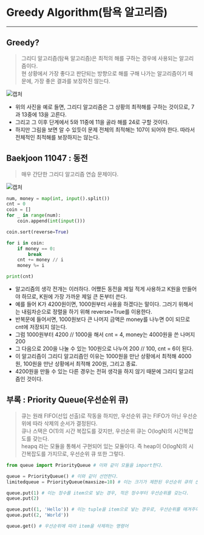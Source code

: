 # Greedy Algorithm(탐욕 알고리즘)
---
## Greedy?

> 그리디 알고리즘(탐욕 알고리즘)은 최적의 해를 구하는 경우에 사용되는 알고리즘이다.  
> 현 상황에서 가장 좋다고 판단되는 방향으로 해를 구해 나가는 알고리즘이기 때문에, 가장 좋은 결과를 보장하진 않는다.  

![캡처](https://user-images.githubusercontent.com/71700079/126977603-72b89c75-98b1-4a73-bd17-8b322aac05dc.PNG)  

- 위의 사진을 예로 들면, 그리디 알고리즘은 그 상황의 최적해를 구하는 것이므로, 7과 13중에 13을 고른다.  
- 그리고 그 이후 단계에서 5와 11중에 11을 골라 해를 24로 구할 것이다.  
- 하지만 그림을 보면 알 수 있듯이 문제 전체의 최적해는 107이 되어야 한다. 따라서 전체적인 최적해를 보장하지는 않는다.  

## Baekjoon 11047 : 동전
> 매우 간단한 그리디 알고리즘 연습 문제이다.  

![캡처](https://user-images.githubusercontent.com/71700079/126979975-aad6ee37-8d28-46c7-b664-276e1c22eaf5.PNG)  

```python
num, money = map(int, input().split())
cnt = 0
coin = []
for _ in range(num):
    coin.append(int(input()))

coin.sort(reverse=True)

for i in coin:
    if money == 0:
        break
    cnt += money // i
    money %= i

print(cnt)

```
- 알고리즘의 생각 전개는 이러하다. 어쨌든 동전을 제일 적게 사용하고 K원을 만들어야 하므로, K원에 가장 가까운 제일 큰 돈부터 쓴다.  
- 예를 들어 K가 4200원이면, 1000원부터 사용을 하겠다는 말이다. 그러기 위해서는 내림차순으로 정렬을 하기 위해 reverse=True를 이용한다.  
- 반복문에 들어서면, 1000원보다 큰 나머지 금액은 money를 나누면 0이 되므로 cnt에 저장되지 않는다.  
- 그럼 1000원부터 4200 // 1000을 해서 cnt = 4, money는 4000원을 쓴 나머지 200  
- 그 다음으로 200을 나눌 수 있는 100원으로 나누어 200 // 100, cnt = 6이 된다.  
- 이 알고리즘이 그리디 알고리즘인 이유는 1000원을 만난 상황에서 최적해 4000원, 100원을 만난 상황에서 최적해 200원, 그리고 종료.  
- 4200원을 만들 수 있는 다른 경우는 전혀 생각을 하지 않기 때문에 그리디 알고리즘인 것이다.  

## 부록 : Priority Queue(우선순위 큐)
> 큐는 원래 FIFO(선입 선출)로 작동을 하지만, 우선순위 큐는 FIFO가 아닌 우선순위에 따라 삭제의 순서가 결정된다.  
> 큐나 스택은 O(1)의 시간 복잡도를 갖지만, 우선순위 큐는 O(logN)의 시간복잡도를 갖는다.  
> heapq 라는 모듈을 통해서 구현되어 있는 모듈이다. 즉 heap이 O(logN)의 시간복잡도를 가지므로, 우선순위 큐 또한 그렇다.  

```python
from queue import PriorityQueue # 이와 같이 모듈을 import한다.

queue = PriorityQueue() # 이와 같이 선언한다.
limitedqueue = PriorityQueue(maxsize=10) # 이는 크기가 제한된 우선순위 큐의 선언이다.

queue.put(1) # 이는 정수를 item으로 넣는 경우, 작은 정수부터 우선순위를 갖는다.
queue.put(2)

queue.put((1, 'Hello')) # 이는 tuple을 item으로 넣는 경우로, 우선순위를 매겨주어야 한다.
queue.put((2, 'World'))

queue.get() # 우선순위에 따라 item을 삭제하는 명령어
```
